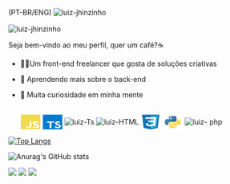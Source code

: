(PT-BR/ENG) <img  position="rigth" alt="luiz-jhinzinho" height=" 20"  width="27" src="https://pbs.twimg.com/media/E0uxWgNWQAM8qNd.png" />

 <img  align="center" alt="luiz-jhinzinho" height="50"  width="50" src="https://gifdb.com/images/high/cat-on-computer-pixelated-wwgzgfowv8m9zat6.gif" />

Seja bem-vindo ao meu perfil, quer um café?☕

- 🐱‍💻Um front-end freelancer que gosta de soluções criativas
- 🌱 Aprendendo mais sobre o back-end
- 👯 Muita curiosidade em minha mente
  
  
  <div style="display: inline_block"> <br>
  <img align="center" alt="luiz-Js" height="30" width="40" src="https://raw.githubusercontent.com/devicons/devicon/master/icons/javascript/javascript-plain.svg">
  <img align="center" alt="luiz-Ts" height="30" width="40" src="https://raw.githubusercontent.com/devicons/devicon/master/icons/typescript/typescript-plain.svg">
  <img align="center" alt="luiz-Ts" height="30" width="40" src="https://cdn.jsdelivr.net/gh/devicons/devicon@latest/icons/react/react-original-wordmark.svg" >
  <img align="center" alt="luiz-HTML" height="30" width="40" src="https://cdn.jsdelivr.net/gh/devicons/devicon@latest/icons/html5/html5-original.svg"">
  <img align="center" alt="luiz-css" height="30" width="40" src="https://raw.githubusercontent.com/devicons/devicon/master/icons/css3/css3-original.svg">
  <img align="center" alt="luiz-python" height="30" width="40" src="https://raw.githubusercontent.com/devicons/devicon/master/icons/python/python-original.svg">
  <img  align="center" alt="luiz- php" height="30" width="40" src="https://cdn.jsdelivr.net/gh/devicons/devicon@latest/icons/php/php-original.svg" >
   <div\>
  

[![Top Langs](https://github-readme-stats.vercel.app/api/top-langs/?username=lobobobobobo&layout=compact&theme=maroongold)](https://github.com/lobobobobo/github-readme-stats)


![Anurag's GitHub stats](https://github-readme-stats.vercel.app/api?username=lobobobobobo&show_icons=true&theme=maroongold)


 <a href="https://instagram.com/luiz_xl7h" target="_blank"><img src="https://img.shields.io/badge/-Instagram-%23E4405F?style=for-the-badge&logo=instagram&logoColor=white" target="_blank"></a>
 <a href="https://discord.gg/seth_xl7." target="_blank"><img src="https://img.shields.io/badge/Discord-7289DA?style=for-the-badge&logo=discord&logoColor=white" target="_blank"></a> 
 <a href = "mailto:luizmiguelm33274@gmail.com"><img src="https://img.shields.io/badge/-Gmail-%23333?style=for-the-badge&logo=gmail&logoColor=white" target="_blank"></a>



 

